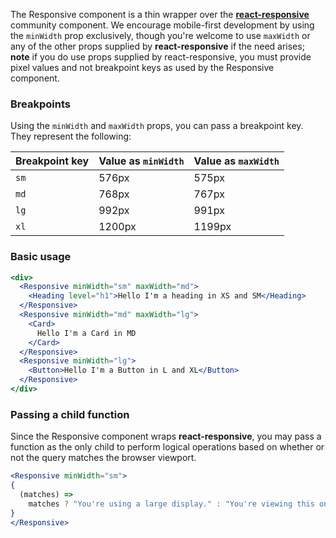 The Responsive component is a thin wrapper over the [**react-responsive**](https://github.com/contra/react-responsive) community component. We encourage mobile-first development by using the `minWidth` prop exclusively, though you're welcome to use `maxWidth` or any of the other props supplied by **react-responsive** if the need arises; **note** if you do use props supplied by react-responsive, you must provide pixel values and not breakpoint keys as used by the Responsive component.

### Breakpoints

Using the `minWidth` and `maxWidth` props, you can pass a breakpoint key. They represent the following:

| Breakpoint key | Value as `minWidth` | Value as `maxWidth` |
| -------------- | ------------------- | ------------------- |
| `sm` | 576px | 575px |
| `md` | 768px | 767px |
| `lg` | 992px | 991px |
| `xl` | 1200px | 1199px |

### Basic usage

```jsx
<div>
  <Responsive minWidth="sm" maxWidth="md">
    <Heading level="h1">Hello I'm a heading in XS and SM</Heading>
  </Responsive>
  <Responsive minWidth="md" maxWidth="lg">
    <Card>
      Hello I'm a Card in MD
    </Card>
  </Responsive>
  <Responsive minWidth="lg">
    <Button>Hello I'm a Button in L and XL</Button>
  </Responsive>
</div>
```

### Passing a child function

Since the Responsive component wraps **react-responsive**, you may pass a function as the only child to perform logical operations based on whether or not the query matches the browser viewport.

```jsx
<Responsive minWidth="sm">
{
  (matches) => 
    matches ? "You're using a large display." : "You're viewing this on mobile."
}
</Responsive>
```
